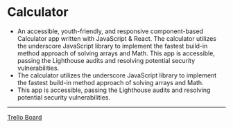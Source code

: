 # Calculator

* An accessible, youth-friendly, and responsive component-based Calculator app written with JavaScript &amp; React.  The calculator utilizes the underscore JavaScript library to implement the fastest build-in method approach of solving arrays and Math. This app is accessible, passing the Lighthouse audits and resolving potential security vulnerabilities.
* The calculator utilizes the underscore JavaScript library to implement the fastest build-in method approach of solving arrays and Math. 
* This app is accessible, passing the Lighthouse audits and resolving potential security vulnerabilities.

---

[Trello Board](https://trello.com/b/6aZbDUXd/daniel-naranjos-react-calculator)

